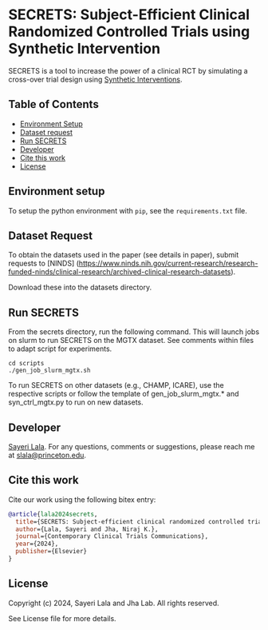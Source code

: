 # SECRETS: Subject-Efficient Clinical Randomized Controlled Trials using Synthetic Intervention

SECRETS is a tool to increase the power of a clinical RCT by simulating a cross-over trial design using [Synthetic Interventions](https://arxiv.org/pdf/2006.07691.pdf). 


## Table of Contents
- [Environment Setup](#environment-setup)
- [Dataset request](#data-request)
- [Run SECRETS](#run-secrets)
- [Developer](#developer)
- [Cite this work](#cite-this-work)
- [License](#license)

## Environment setup

To setup the python environment with `pip`, see the `requirements.txt` file. 

## Dataset Request
To obtain the datasets used in the paper (see details in paper), submit requests to [NINDS] (https://www.ninds.nih.gov/current-research/research-funded-ninds/clinical-research/archived-clinical-research-datasets).

Download these into the datasets directory.

## Run SECRETS

From the secrets directory, run the following command. This will launch jobs on slurm to run SECRETS on the MGTX dataset. 
See comments within files to adapt script for experiments.

```shell
cd scripts
./gen_job_slurm_mgtx.sh
```

To run SECRETS on other datasets (e.g., CHAMP, ICARE), use the respective scripts or follow the template of gen_job_slurm_mgtx.* and syn_ctrl_mgtx.py to run on new datasets.


## Developer

[Sayeri Lala](https://github.com/slala2121). For any questions, comments or suggestions, please reach me at [slala@princeton.edu](mailto:slala@princeton.edu).

## Cite this work

Cite our work using the following bitex entry:
```bibtex
@article{lala2024secrets,
  title={SECRETS: Subject-efficient clinical randomized controlled trials using synthetic intervention},
  author={Lala, Sayeri and Jha, Niraj K.},
  journal={Contemporary Clinical Trials Communications},
  year={2024},
  publisher={Elsevier}
}
```

## License

Copyright (c) 2024, Sayeri Lala and Jha Lab.
All rights reserved.

See License file for more details.
